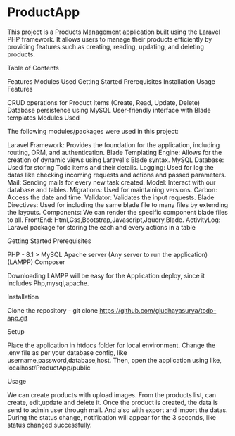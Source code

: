 # ProductApp

This project is a Products Management application built using the Laravel PHP framework. It allows users to manage their products efficiently by providing features such as creating, reading, updating, and deleting products.

Table of Contents

Features
Modules Used
Getting Started
Prerequisites
Installation
Usage
Features

CRUD operations for Product items (Create, Read, Update, Delete)
Database persistence using MySQL
User-friendly interface with Blade templates
Modules Used

The following modules/packages were used in this project:

Laravel Framework: Provides the foundation for the application, including routing, ORM, and authentication.
Blade Templating Engine: Allows for the creation of dynamic views using Laravel's Blade syntax.
MySQL Database: Used for storing Todo items and their details.
Logging: Used for log the datas like checking incoming requests and actions and passed parameters.
Mail: Sending mails for every new task created.
Model: Interact with our database and tables.
Migrations: Used for maintaining versions.
Carbon: Access the date and time.
Validator: Validates the input requests.
Blade Directives: Used for including the same blade file to many files by extending the layouts.
Components: We can render the specific component blade files to all.
FrontEnd: Html,Css,Bootstrap,Javascript,Jquery,Blade.
ActivityLog: Laravel package for storing the each and every actions in a table

Getting Started Prerequisites

PHP - 8.1 > MySQL Apache server (Any server to run the application) (LAMPP) Composer

Downloading LAMPP will be easy for the Application deploy, since it includes Php,mysql,apache.

Installation

Clone the repository - git clone https://github.com/gludhayasurya/todo-app.git

Setup

Place the application in htdocs folder for local environment. Change the .env file as per your database config, like username,password,database,host. Then, open the application using like, localhost/ProductApp/public

Usage

We can create products with upload images. From the products list, can create, edit,update and delete it. Once the product is created, the data is send to admin user through mail. And also with export and import the datas.  During the status change, notification will appear for the 3 seconds, like status changed successfully.
